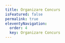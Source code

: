 ```yaml
---
title: Organizare Concurs
isFeatured: false
permalink: true
eleventyNavigation:
  order: 4
  key: Organizare Concurs
---
```

